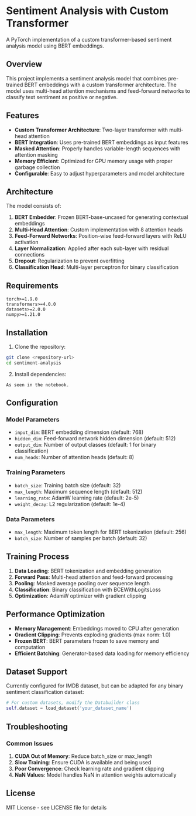 # Sentiment Analysis with Custom Transformer

A PyTorch implementation of a custom transformer-based sentiment analysis model using BERT embeddings.

## Overview

This project implements a sentiment analysis model that combines pre-trained BERT embeddings with a custom transformer architecture. The model uses multi-head attention mechanisms and feed-forward networks to classify text sentiment as positive or negative.

## Features

- **Custom Transformer Architecture**: Two-layer transformer with multi-head attention
- **BERT Integration**: Uses pre-trained BERT embeddings as input features
- **Masked Attention**: Properly handles variable-length sequences with attention masking
- **Memory Efficient**: Optimized for GPU memory usage with proper garbage collection
- **Configurable**: Easy to adjust hyperparameters and model architecture

## Architecture

The model consists of:

1. **BERT Embedder**: Frozen BERT-base-uncased for generating contextual embeddings
2. **Multi-Head Attention**: Custom implementation with 8 attention heads
3. **Feed-Forward Networks**: Position-wise feed-forward layers with ReLU activation
4. **Layer Normalization**: Applied after each sub-layer with residual connections
5. **Dropout**: Regularization to prevent overfitting
6. **Classification Head**: Multi-layer perceptron for binary classification

## Requirements

```
torch>=1.9.0
transformers>=4.0.0
datasets>=2.0.0
numpy>=1.21.0
```

## Installation

1. Clone the repository:
```bash
git clone <repository-url>
cd sentiment-analysis
```

2. Install dependencies:

```
As seen in the notebook.
```

## Configuration

### Model Parameters

- `input_dim`: BERT embedding dimension (default: 768)
- `hidden_dim`: Feed-forward network hidden dimension (default: 512)
- `output_dim`: Number of output classes (default: 1 for binary classification)
- `num_heads`: Number of attention heads (default: 8)

### Training Parameters

- `batch_size`: Training batch size (default: 32)
- `max_length`: Maximum sequence length (default: 512)
- `learning_rate`: AdamW learning rate (default: 2e-5)
- `weight_decay`: L2 regularization (default: 1e-4)

### Data Parameters

- `max_length`: Maximum token length for BERT tokenization (default: 256)
- `batch_size`: Number of samples per batch (default: 32)

## Training Process

1. **Data Loading**: BERT tokenization and embedding generation
2. **Forward Pass**: Multi-head attention and feed-forward processing
3. **Pooling**: Masked average pooling over sequence length
4. **Classification**: Binary classification with BCEWithLogitsLoss
5. **Optimization**: AdamW optimizer with gradient clipping

## Performance Optimization

- **Memory Management**: Embeddings moved to CPU after generation
- **Gradient Clipping**: Prevents exploding gradients (max norm: 1.0)
- **Frozen BERT**: BERT parameters frozen to save memory and computation
- **Efficient Batching**: Generator-based data loading for memory efficiency

## Dataset Support

Currently configured for IMDB dataset, but can be adapted for any binary sentiment classification dataset:

```python
# For custom datasets, modify the Databuilder class
self.dataset = load_dataset('your_dataset_name')
```

## Troubleshooting

### Common Issues

1. **CUDA Out of Memory**: Reduce batch_size or max_length
2. **Slow Training**: Ensure CUDA is available and being used
3. **Poor Convergence**: Check learning rate and gradient clipping
4. **NaN Values**: Model handles NaN in attention weights automatically

## License

MIT License - see LICENSE file for details
